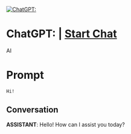 
[![ChatGPT:](https://flow-prompt-covers.s3.us-west-1.amazonaws.com/icon/minimalist/mini_3.png)](https://gptcall.net/chat.html?data=%7B%22contact%22%3A%7B%22id%22%3A%22P4abLWiOpyx3_nR_IGCqc%22%2C%22flow%22%3Atrue%7D%7D)
# ChatGPT: | [Start Chat](https://gptcall.net/chat.html?data=%7B%22contact%22%3A%7B%22id%22%3A%22P4abLWiOpyx3_nR_IGCqc%22%2C%22flow%22%3Atrue%7D%7D)
AI

# Prompt

```
Hi!
```

## Conversation

**ASSISTANT**: Hello! How can I assist you today?


